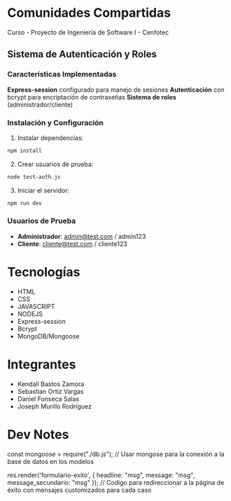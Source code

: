 # Comunidades Compartidas

Curso - Proyecto de Ingeniería de Software I - Cenfotec

## Sistema de Autenticación y Roles

### Características Implementadas

**Express-session** configurado para manejo de sesiones
**Autenticación** con bcrypt para encriptación de contraseñas
**Sistema de roles** (administrador/cliente)

### Instalación y Configuración

1. Instalar dependencias:

```bash
npm install
```

2. Crear usuarios de prueba:

```bash
node test-auth.js
```

3. Iniciar el servidor:

```bash
npm run dev
```

### Usuarios de Prueba

- **Administrador**: admin@test.com / admin123
- **Cliente**: cliente@test.com / cliente123

# Tecnologías

- HTML
- CSS
- JAVASCRIPT
- NODEJS
- Express-session
- Bcrypt
- MongoDB/Mongoose

# Integrantes

- Kendall Bastos Zamora
- Sebastian Ortiz Vargas
- Daniel Fonseca Salas
- Joseph Murillo Rodríguez

# Dev Notes

const mongoose = require("./db.js"); // Usar mongose para la conexión a la base de datos en los modelos

res.render('formulario-exito', { headline: "msg", message: "msg", message_secundario: "msg" }); // Codigo para
redireccionar a la página de éxito con mensajes customizados para cada caso
